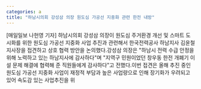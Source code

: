 ```yaml
---
categories: a
title: "하남시의회 강성삼 의장 원도심 가공선 지중화 관련 한전 내방"
---
```

[매일일보 나헌영 기자] 하남시의회 강성삼 의장이 원도심 주거환경 개선 및 스마트 도시화를 위한 원도심 가공선 지중화 사업 추진과 관련해서 한국전력공사 하남지사 김윤철 지사장을 접견하고 상호 협력 방안을 논의했다.강성삼 의장은 "하남시 전력 수급 안정을 위해 노력하고 있는 하남지사에 감사하다"며 "지역구 민원이었던 창우동 한전 개폐기 이설 문제 해결에 협력해 준 직원들에게 감사하다"고 전했다.이번 접견은 올해 추진 중인 원도심 가공선 지중화 사업이 재정적 부담과 높은 사업량으로 인해 장기화가 우려되고 있어 속도감 있는 사업추진을 위